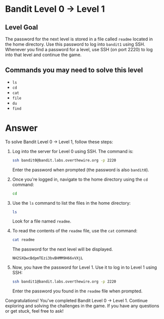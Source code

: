 # Bandit Level 0 → Level 1

## Level Goal

The password for the next level is stored in a file called `readme` located in the home directory. Use this password to log into `bandit1` using SSH. Whenever you find a password for a level, use SSH (on port 2220) to log into that level and continue the game.

## Commands you may need to solve this level

- `ls`
- `cd`
- `cat`
- `file`
- `du`
- `find`

# Answer

To solve Bandit Level 0 → Level 1, follow these steps:

1. Log into the server for Level 0 using SSH. The command is:

   ```bash
   ssh bandit0@bandit.labs.overthewire.org -p 2220
   ```

   Enter the password when prompted (the password is also `bandit0`).

2. Once you're logged in, navigate to the home directory using the `cd` command:

   ```bash
   cd
   ```

3. Use the `ls` command to list the files in the home directory:

   ```bash
   ls
   ```

   Look for a file named `readme`.

4. To read the contents of the `readme` file, use the `cat` command:

   ```bash
   cat readme
   ```

   The password for the next level will be displayed.

   ```
   NH2SXQwcBdpmTEzi3bvBHMM9H66vVXjL
   ```

5. Now, you have the password for Level 1. Use it to log in to Level 1 using SSH:

   ```bash
   ssh bandit1@bandit.labs.overthewire.org -p 2220
   ```

   Enter the password you found in the `readme` file when prompted.

Congratulations! You've completed Bandit Level 0 → Level 1. Continue exploring and solving the challenges in the game. If you have any questions or get stuck, feel free to ask!